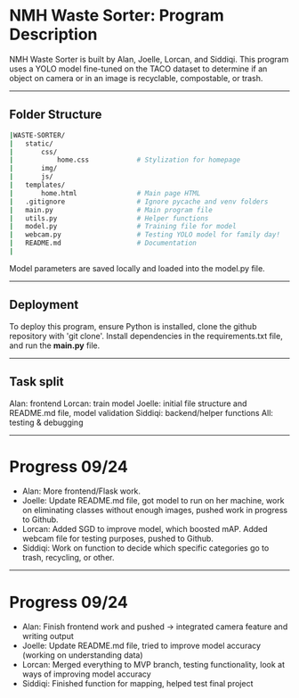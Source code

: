 # NMH Waste Sorter: Program Description

NMH Waste Sorter is built by Alan, Joelle, Lorcan, and Siddiqi. This program uses a YOLO model fine-tuned on the TACO dataset to determine if an object on camera or in an image is recyclable, compostable, or trash.

---

## Folder Structure

```bash
|WASTE-SORTER/
|   static/             
|       css/
|           home.css            # Stylization for homepage
|       img/
|       js/
|   templates/              
|       home.html               # Main page HTML
|   .gitignore                  # Ignore pycache and venv folders
|   main.py                     # Main program file
|   utils.py                    # Helper functions
|   model.py                    # Training file for model
|   webcam.py                   # Testing YOLO model for family day!
|   README.md                   # Documentation   
|
```

Model parameters are saved locally and loaded into the model.py file.

---

## Deployment
To deploy this program, ensure Python is installed, clone the github repository with 'git clone'. Install dependencies in the requirements.txt file, and run the **main.py** file.

---

## Task split

Alan: frontend
Lorcan: train model
Joelle: initial file structure and README.md file, model validation
Siddiqi: backend/helper functions
All: testing & debugging

---
# Progress 09/24

- Alan: More frontend/Flask work.
- Joelle: Update README.md file, got model to run on her machine, work on eliminating classes without enough images, pushed work in progress to Github.
- Lorcan: Added SGD to improve model, which boosted mAP. Added webcam file for testing purposes, pushed to Github.
- Siddiqi: Work on function to decide which specific categories go to trash, recycling, or other.

---
# Progress 09/24

- Alan: Finish frontend work and pushed -> integrated camera feature and writing output
- Joelle: Update README.md file, tried to improve model accuracy (working on understanding data)
- Lorcan: Merged everything to MVP branch, testing functionality, look at ways of improving model accuracy
- Siddiqi: Finished function for mapping, helped test final project